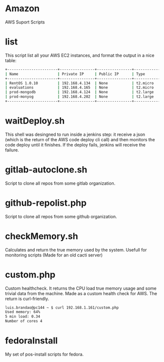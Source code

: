# Amazon
AWS Suport Scripts

# list

This script list all your AWS EC2 instances, and format the output in a nice table:

```sh
+-----------------------+----------------+----------------+------------+---------+---------------------------+
| Name                  | Private IP     | Public IP      | Type       | State   | Launch Time               |
+-----------------------+----------------+----------------+------------+---------+---------------------------+
| RentOS 1.0.10         | 192.168.4.134  | None           | t2.micro   | running | 2017-08-25 14:44:33+00:00 |
| evaluations           | 192.168.4.165  | None           | t2.micro   | running | 2016-05-18 16:11:53+00:00 |
| prod-mongodb          | 192.168.4.124  | None           | t2.large   | running | 2016-12-27 11:44:13+00:00 |
| prod-monyog           | 192.168.4.202  | None           | t2.large   | running | 2016-09-16 14:22:57+00:00 |
+-----------------------+----------------+----------------+------------+---------+---------------------------+
```

# waitDeploy.sh

This shell was desingned to run inside a jenkins step: it receive a json (which is the return of the AWS code deploy cli call) and then monitors the code deploy until it finishes. If the deploy fails, jenkins will receive the failure.

# gitlab-autoclone.sh

Script to clone all repos from some gitlab organization.

# github-repolist.php

Script to clone all repos from some github organization.

# checkMemory.sh

Calculates and return the true memory used by the system. Usefull for monitoring scripts (Made for an old cacti server)

# custom.php

Custom healthcheck. It returns the CPU load true memory usage and some trivial data from the machine. Made as a custom health check for AWS. The return is curl-friendly.

```sh
luis.brandao@pc144 ~ $ curl 192.168.1.161/custom.php
Used memory: 64%
5 min load: 0.34
Number of cores 4
```

# fedoraInstall

My set of pos-install scripts for fedora.
